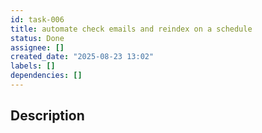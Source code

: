 ```yaml
---
id: task-006
title: automate check emails and reindex on a schedule
status: Done
assignee: []
created_date: "2025-08-23 13:02"
labels: []
dependencies: []
---
```


## Description
